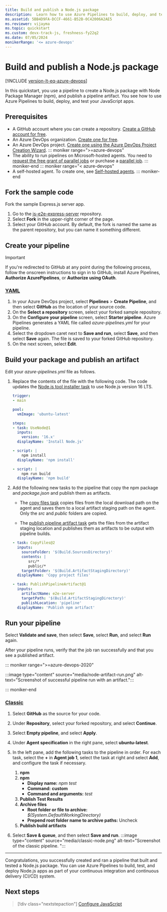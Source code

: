 ```yaml
---
title: Build and publish a Node.js package
description:  Learn how to use Azure Pipelines to build, deploy, and test a Node.js app.
ms.assetid: 5BB4D9FA-DCCF-4661-B52B-0C42006A2AE5
ms.reviewer: vijayma
ms.topic: quickstart
ms.custom: devx-track-js, freshness-fy22q2
ms.date: 07/05/2024
monikerRange: '<= azure-devops'
---
```


# Build and publish a Node.js package

[!INCLUDE [version-lt-eq-azure-devops](../../includes/version-lt-eq-azure-devops.md)]

In this quickstart, you use a pipeline to create a Node.js package with Node Package Manager (npm), and publish a pipeline artifact. You see how to use Azure Pipelines to build, deploy, and test your JavaScript apps.

## Prerequisites

- A GitHub account where you can create a repository. [Create a GitHub account for free](https://github.com).
- An Azure DevOps organization. [Create one for free](../get-started/pipelines-sign-up.md). 
- An Azure DevOps project. [Create one using the Azure DevOps Project Creation Wizard](../../organizations/projects/create-project.md).
::: moniker range=">=azure-devops"
- The ability to run pipelines on Microsoft-hosted agents. You need to [request the free grant of parallel jobs](https://aka.ms/azpipelines-parallelism-request) or purchase a [parallel job](../licensing/concurrent-jobs.md).
::: moniker-end
::: moniker range="< azure-devops"
- A self-hosted agent. To create one, see [Self-hosted agents](../agents/agents.md#self-hosted-agents).
::: moniker-end

## Fork the sample code

Fork the sample Express.js server app.

1. Go to the [js-e2e-express-server](https://github.com/Azure-Samples/js-e2e-express-server) repository.
1. Select **Fork** in the upper-right corner of the page.
1. Select your GitHub account. By default, the fork is named the same as the parent repository, but you can name it something different.

## Create your pipeline

>[!IMPORTANT]
>If you're redirected to GitHub at any point during the following process, follow the onscreen instructions to sign in to GitHub, install Azure Pipelines, **Authorize AzurePipelines**, or **Authorize using OAuth**.

### [YAML](#tab/yaml)

1. In your Azure DevOps project, select **Pipelines** > **Create Pipeline**, and then select **GitHub** as the location of your source code.
1. On the **Select a repository** screen, select your forked sample repository.
1. On the **Configure your pipeline** screen, select **Starter pipeline**. Azure Pipelines generates a YAML file called *azure-pipelines.yml* for your pipeline.
1. Select the dropdown caret next to **Save and run**, select **Save**, and then select **Save** again. The file is saved to your forked GitHub repository.
1. On the next screen, select **Edit**.

## Build your package and publish an artifact

Edit your *azure-pipelines.yml* file as follows.

1. Replace the contents of the file with the following code. The code updates the [Node.js tool installer task](/azure/devops/pipelines/tasks/reference/node-tool-v0) to use Node.js version 16 LTS.

    ```yaml
    trigger:
    - main
    
    pool:
      vmImage: 'ubuntu-latest'
    
    steps:
    - task: UseNode@1
      inputs:
        version: '16.x'
      displayName: 'Install Node.js'
    
    - script: |
        npm install
      displayName: 'npm install'
    
    - script: |
        npm run build
      displayName: 'npm build'
    ``` 

1. Add the following new tasks to the pipeline that copy the npm package and *package.json* and publish them as artifacts.

   - The [copy files task](/azure/devops/pipelines/tasks/reference/copy-files-v2) copies files from the local download path on the agent and saves them to a local artifact staging path on the agent. Only the *src* and *public* folders are copied.

   - The [publish pipeline artifact task](../artifacts/pipeline-artifacts.md) gets the files from the artifact staging location and publishes them as artifacts to be output with pipeline builds.

    ```yaml
    - task: CopyFiles@2
      inputs:
        sourceFolder: '$(Build.SourcesDirectory)'
        contents: |
           src/*
           public/*
        targetFolder: '$(Build.ArtifactStagingDirectory)'
      displayName: 'Copy project files'
    
    - task: PublishPipelineArtifact@1
      inputs:
        artifactName: e2e-server
        targetPath: '$(Build.ArtifactStagingDirectory)'
        publishLocation: 'pipeline'
      displayName: 'Publish npm artifact'
    ```

## Run your pipeline

Select **Validate and save**, then select **Save**, select **Run**, and select **Run** again.

After your pipeline runs, verify that the job ran successfully and that you see a published artifact.

::: moniker range=">=azure-devops-2020"

:::image type="content" source="media/node-artifact-run.png" alt-text="Screenshot of successful pipeline run with an artifact.":::

::: moniker-end

### [Classic](#tab/classic)

1. Select **GitHub** as the source for your code.
1. Under **Repository**, select your forked repository, and select **Continue**.
1. Select **Empty pipeline**, and select **Apply**.
1. Under **Agent specification** in the right pane, select **ubuntu-latest**.

1. In the left pane, add the following tasks to the pipeline in order. For each task, select the **+**  in **Agent job 1**, select the task at right and select **Add**, and configure the task if necessary.

   1. **npm**
   1. **npm**
      - **Display name:** *npm test*
      - **Command:** **custom**
      - **Command and arguments:** *test*
   1. **Publish Test Results**
   1. **Archive files**
      - **Root folder or file to archive:** *$(System.DefaultWorkingDirectory)*
      - **Prepend root folder name to archive paths:** Uncheck
   1. **Publish build artifacts**
1. Select **Save & queue**, and then select **Save and run**.
   :::image type="content" source="media/classic-node.png" alt-text="Screenshot of the classic pipeline. ":::

---

Congratulations, you successfully created and ran a pipeline that built and tested a Node.js package. You can use Azure Pipelines to build, test, and deploy Node.js apps as part of your continuous integration and continuous delivery (CI/CD) system.

## Next steps

> [!div class="nextstepaction"]
> [Configure JavaScript](customize-javascript.md)

